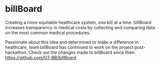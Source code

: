 # billBoard
Creating a more equitable healthcare system, one bill at a time. 
billBoard increases transparency in medical costs by collecting and comparing data on the most common medical procedures.

Passionate about this idea and determined to make a difference in healthcare, team billBoard has continued to work on the project post-hackathon. Check out the changes made to billBoard since then: https://github.com/GT-BB/billBoard
